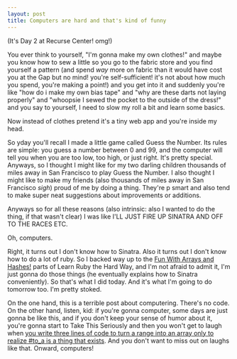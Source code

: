 ```yaml
---
layout: post
title: Computers are hard and that's kind of funny
---
```


(It's Day 2 at Recurse Center! omg!)

You ever think to yourself, "I'm gonna make my own clothes!" and maybe you know how to sew a little so you go to the fabric store and you find yourself a pattern (and spend *way* more on fabric than it would have cost you at the Gap but no mind! you're self-sufficient! it's not about how much you spend, you're making a point!) and you get into it and suddenly you're like "how do i make my own bias tape" and "why are these darts not laying properly" and "whoopsie I sewed the pocket to the outside of the dress!" and you say to yourself, I need to slow my roll a bit and learn some basics.

Now instead of clothes pretend it's a tiny web app and you're inside my head.

So yday you'll recall I made a little game called Guess the Number. Its rules are simple: you guess a number between 0 and 99, and the computer will tell you when you are too low, too high, or just right. It's pretty special. Anyways, so I thought I might like for my two darling children thousands of miles away in San Francisco to play Guess the Number. I also thought I might like to make my friends (also thousands of miles away in San Francisco _sigh_) proud of me by doing a thing. They're p smart and also tend to make super neat suggestions about improvements or additions.

Anyways so for all these reasons (also intrinsic: also I wanted to do the thing, if that wasn't clear) I was like I'LL JUST FIRE UP SINATRA AND OFF TO THE RACES ETC.

Oh, computers.

Right, it turns out I don't know how to Sinatra. Also it turns out I don't know how to do a lot of ruby. So I backed way up to the [Fun With Arrays and Hashes!](http://learnrubythehardway.org/book/ex39.html) parts of Learn Ruby the Hard Way, and I'm not afraid to admit it, I'm just gonna do those things (he eventually explains how to Sinatra conveniently). So that's what I did today. And it's what I'm going to do tomorrow too. I'm pretty stoked.

On the one hand, this is a terrible post about computering. There's no code. On the other hand, listen, kid: if you're gonna computer, some days are just gonna be like this, and if you don't keep your sense of humor about it, you're gonna start to Take This Seriously and then you won't get to laugh when [you write three lines of code to turn a range into an array only to realize #to_a is a thing that exists](https://twitter.com/anyharder/status/603672731939434497). And you don't want to miss out on laughs like that. Onward, computers!